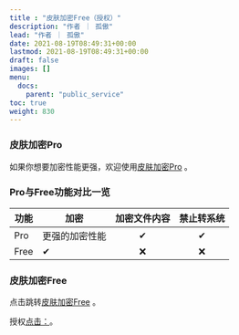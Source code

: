```yaml
---
title : "皮肤加密Free（授权）"
description: "作者 ｜ 孤傲"
lead: "作者 ｜ 孤傲"
date: 2021-08-19T08:49:31+00:00
lastmod: 2021-08-19T08:49:31+00:00
draft: false 
images: []
menu:
  docs:
    parent: "public_service"
toc: true
weight: 830
---
```


### 皮肤加密Pro

如果你想要加密性能更强，欢迎使用[皮肤加密Pro](https://skin.gushao.club/docs/extra_service/skinencryptpro/) 。

### Pro与Free功能对比一览

| 功能 |     加密    |加密文件内容| 禁止转系统 |
| --- | -------------  |:--:|:--:|
| Pro |   更强的加密性能 | ✔ | ✔ |
| Free |   ✔ | ❌ | ❌ |

### 皮肤加密Free

点击跳转[皮肤加密Free](https://newcloud.gushao.club/en) 。

授权[点击：](https://skin.gushao.club/docs/public_service/)。
